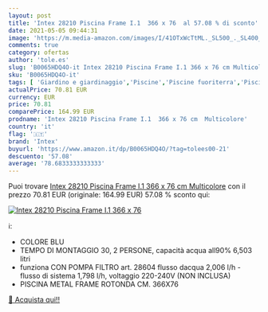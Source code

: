 ```yaml
---
layout: post
title: 'Intex 28210 Piscina Frame I.1  366 x 76  al 57.08 % di sconto'
date: 2021-05-05 09:44:31
image: 'https://m.media-amazon.com/images/I/41OTxWcTtML._SL500_._SL400_.jpg'
comments: true
category: ofertas
author: 'tole.es'
slug: 'B0065HDQ4O-it Intex 28210 Piscina Frame I.1 366 x 76 cm Multicolore'
sku: 'B0065HDQ4O-it'
tags: [ 'Giardino e giardinaggio','Piscine','Piscine fuoriterra','Piscine, vasche idromassaggio e accessori','intex', ]
actualPrice: 70.81 EUR
currency: EUR
price: 70.81
comparePrice: 164.99 EUR
prodname: 'Intex 28210 Piscina Frame I.1  366 x 76 cm  Multicolore'
country: 'it'
flag: '🇮🇹'
brand: 'Intex'
buyurl: 'https://www.amazon.it/dp/B0065HDQ4O/?tag=tolees00-21'
descuento: '57.08'
average: '78.6833333333333'
---
```


Puoi trovare [Intex 28210 Piscina Frame I.1  366 x 76 cm  Multicolore](https://www.amazon.it/dp/B0065HDQ4O/?tag=tolees00-21) con il prezzo 70.81 EUR (originale: 164.99 EUR) 57.08 % sconto qui:

[![Intex 28210 Piscina Frame I.1  366 x 76 ](https://m.media-amazon.com/images/I/41OTxWcTtML._SL500_._SL400_.jpg)](https://www.amazon.it/dp/B0065HDQ4O/?tag=tolees00-21)

ℹ️:

- COLORE BLU
- TEMPO DI MONTAGGIO 30, 2 PERSONE, capacità acqua all90% 6,503 litri
- funziona CON POMPA FILTRO art. 28604 flusso dacqua 2,006 l/h - flusso di sistema 1,798 l/h, voltaggio 220-240V (NON INCLUSA)
- PISCINA METAL FRAME ROTONDA CM. 366X76

[🛒 Acquista qui!!](https://www.amazon.it/dp/B0065HDQ4O/?tag=tolees00-21)
